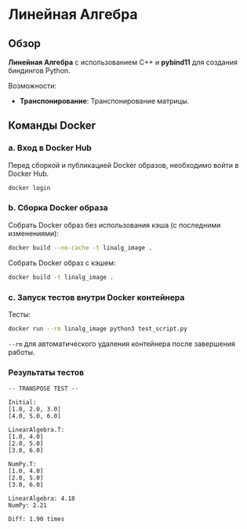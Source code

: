 # Линейная Алгебра

## Обзор

**Линейная Алгебра** с использованием C++ и **pybind11** для создания биндингов Python.

Возможности:

- **Транспонирование**: Транспонирование матрицы.

## Команды Docker

### a. Вход в Docker Hub

Перед сборкой и публикацией Docker образов, необходимо войти в Docker Hub.

```sh
docker login
```

### b. Сборка Docker образа

Собрать Docker образ без использования кэша (с последними изменениями):

```sh
docker build --no-cache -t linalg_image .
```

Собрать Docker образ с кэшем:

```sh
docker build -t linalg_image .
```

### c. Запуск тестов внутри Docker контейнера

Тесты:

```sh
docker run --rm linalg_image python3 test_script.py
```

`--rm` для автоматического удаления контейнера после завершения работы.

### Результаты тестов

```plaintext
-- TRANSPOSE TEST --

Initial:
[1.0, 2.0, 3.0]
[4.0, 5.0, 6.0]

LinearAlgebra.T:
[1.0, 4.0]
[2.0, 5.0]
[3.0, 6.0]

NumPy.T:
[1.0, 4.0]
[2.0, 5.0]
[3.0, 6.0]

LinearAlgebra: 4.18
NumPy: 2.21

Diff: 1.90 times
```
